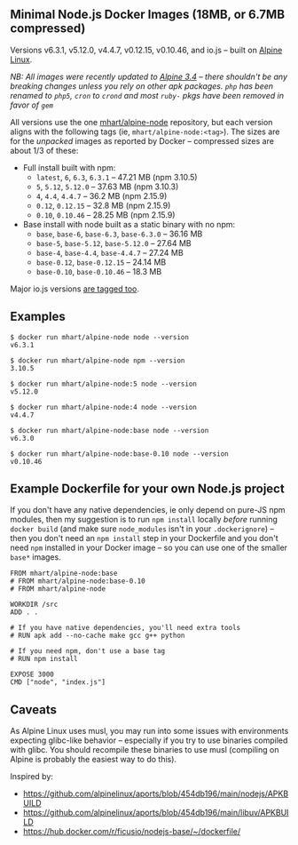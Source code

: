 Minimal Node.js Docker Images (18MB, or 6.7MB compressed)
---------------------------------------------------------

Versions v6.3.1, v5.12.0, v4.4.7, v0.12.15, v0.10.46, and io.js –
built on [Alpine Linux](https://alpinelinux.org/).

*NB: All images were recently updated to [Alpine 3.4](https://alpinelinux.org/posts/Alpine-3.4.0-released.html) –
there shouldn't be any breaking changes unless you rely on other apk packages. `php` has been
renamed to `php5`, `cron` to `crond` and most `ruby-` pkgs have been removed in favor of `gem`*

All versions use the one [mhart/alpine-node](https://hub.docker.com/r/mhart/alpine-node/) repository,
but each version aligns with the following tags (ie, `mhart/alpine-node:<tag>`). The sizes are for the
*unpacked* images as reported by Docker – compressed sizes are about 1/3 of these:

- Full install built with npm:
  - `latest`, `6`, `6.3`, `6.3.1` – 47.21 MB (npm 3.10.5)
  - `5`, `5.12`, `5.12.0` – 37.63 MB (npm 3.10.3)
  - `4`, `4.4`, `4.4.7` – 36.2 MB (npm 2.15.9)
  - `0.12`, `0.12.15` – 32.8 MB (npm 2.15.9)
  - `0.10`, `0.10.46` – 28.25 MB (npm 2.15.9)
- Base install with node built as a static binary with no npm:
  - `base`, `base-6`, `base-6.3`, `base-6.3.0` – 36.16 MB
  - `base-5`, `base-5.12`, `base-5.12.0` – 27.64 MB
  - `base-4`, `base-4.4`, `base-4.4.7` – 27.24 MB
  - `base-0.12`, `base-0.12.15` – 24.14 MB
  - `base-0.10`, `base-0.10.46` – 18.3 MB

Major io.js versions [are tagged too](https://hub.docker.com/r/mhart/alpine-node/tags/).

Examples
--------

    $ docker run mhart/alpine-node node --version
    v6.3.1

    $ docker run mhart/alpine-node npm --version
    3.10.5

    $ docker run mhart/alpine-node:5 node --version
    v5.12.0

    $ docker run mhart/alpine-node:4 node --version
    v4.4.7

    $ docker run mhart/alpine-node:base node --version
    v6.3.0

    $ docker run mhart/alpine-node:base-0.10 node --version
    v0.10.46

Example Dockerfile for your own Node.js project
-----------------------------------------------

If you don't have any native dependencies, ie only depend on pure-JS npm
modules, then my suggestion is to run `npm install` locally *before* running
`docker build` (and make sure `node_modules` isn't in your `.dockerignore`) –
then you don't need an `npm install` step in your Dockerfile and you don't need
`npm` installed in your Docker image – so you can use one of the smaller
`base*` images.

    FROM mhart/alpine-node:base
    # FROM mhart/alpine-node:base-0.10
    # FROM mhart/alpine-node

    WORKDIR /src
    ADD . .

    # If you have native dependencies, you'll need extra tools
    # RUN apk add --no-cache make gcc g++ python

    # If you need npm, don't use a base tag
    # RUN npm install

    EXPOSE 3000
    CMD ["node", "index.js"]

Caveats
-------

As Alpine Linux uses musl, you may run into some issues with environments
expecting glibc-like behavior – especially if you try to use binaries compiled
with glibc. You should recompile these binaries to use musl (compiling on
Alpine is probably the easiest way to do this).

Inspired by:

- https://github.com/alpinelinux/aports/blob/454db196/main/nodejs/APKBUILD
- https://github.com/alpinelinux/aports/blob/454db196/main/libuv/APKBUILD
- https://hub.docker.com/r/ficusio/nodejs-base/~/dockerfile/

